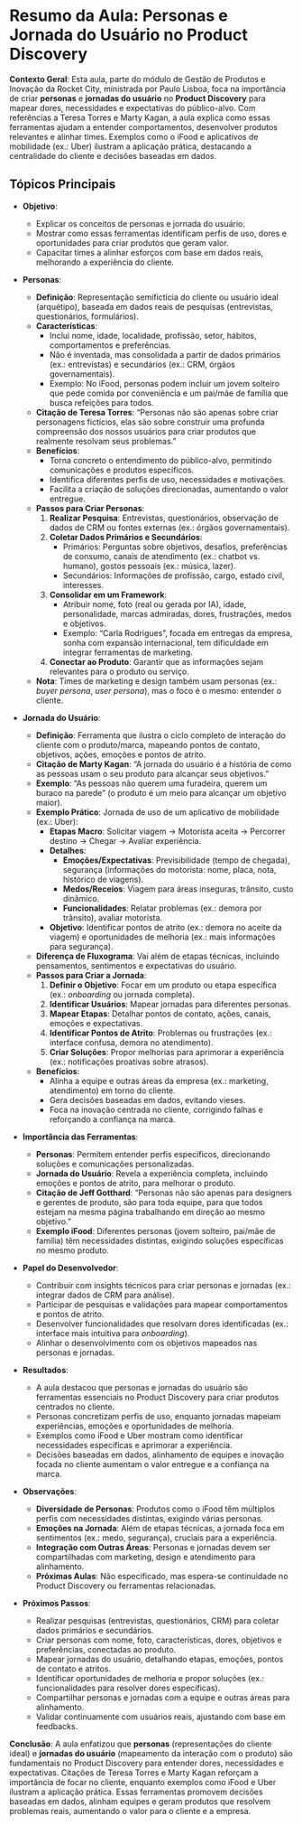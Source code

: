 # Resumo da Aula: Personas e Jornada do Usuário no Product Discovery

**Contexto Geral**: Esta aula, parte do módulo de Gestão de Produtos e Inovação da Rocket City, ministrada por Paulo Lisboa, foca na importância de criar **personas** e **jornadas do usuário** no **Product Discovery** para mapear dores, necessidades e expectativas do público-alvo. Com referências a Teresa Torres e Marty Kagan, a aula explica como essas ferramentas ajudam a entender comportamentos, desenvolver produtos relevantes e alinhar times. Exemplos como o iFood e aplicativos de mobilidade (ex.: Uber) ilustram a aplicação prática, destacando a centralidade do cliente e decisões baseadas em dados.

## Tópicos Principais

- **Objetivo**:
  - Explicar os conceitos de personas e jornada do usuário.
  - Mostrar como essas ferramentas identificam perfis de uso, dores e oportunidades para criar produtos que geram valor.
  - Capacitar times a alinhar esforços com base em dados reais, melhorando a experiência do cliente.

- **Personas**:
  - **Definição**: Representação semifictícia do cliente ou usuário ideal (arquétipo), baseada em dados reais de pesquisas (entrevistas, questionários, formulários).
  - **Características**:
    - Inclui nome, idade, localidade, profissão, setor, hábitos, comportamentos e preferências.
    - Não é inventada, mas consolidada a partir de dados primários (ex.: entrevistas) e secundários (ex.: CRM, órgãos governamentais).
    - Exemplo: No iFood, personas podem incluir um jovem solteiro que pede comida por conveniência e um pai/mãe de família que busca refeições para todos.
  - **Citação de Teresa Torres**: “Personas não são apenas sobre criar personagens fictícios, elas são sobre construir uma profunda compreensão dos nossos usuários para criar produtos que realmente resolvam seus problemas.”
  - **Benefícios**:
    - Torna concreto o entendimento do público-alvo, permitindo comunicações e produtos específicos.
    - Identifica diferentes perfis de uso, necessidades e motivações.
    - Facilita a criação de soluções direcionadas, aumentando o valor entregue.
  - **Passos para Criar Personas**:
    1. **Realizar Pesquisa**: Entrevistas, questionários, observação de dados de CRM ou fontes externas (ex.: órgãos governamentais).
    2. **Coletar Dados Primários e Secundários**:
       - Primários: Perguntas sobre objetivos, desafios, preferências de consumo, canais de atendimento (ex.: chatbot vs. humano), gostos pessoais (ex.: música, lazer).
       - Secundários: Informações de profissão, cargo, estado civil, interesses.
    3. **Consolidar em um Framework**:
       - Atribuir nome, foto (real ou gerada por IA), idade, personalidade, marcas admiradas, dores, frustrações, medos e objetivos.
       - Exemplo: “Carla Rodrigues”, focada em entregas da empresa, sonha com expansão internacional, tem dificuldade em integrar ferramentas de marketing.
    4. **Conectar ao Produto**: Garantir que as informações sejam relevantes para o produto ou serviço.
  - **Nota**: Times de marketing e design também usam personas (ex.: *buyer persona*, *user persona*), mas o foco é o mesmo: entender o cliente.

- **Jornada do Usuário**:
  - **Definição**: Ferramenta que ilustra o ciclo completo de interação do cliente com o produto/marca, mapeando pontos de contato, objetivos, ações, emoções e pontos de atrito.
  - **Citação de Marty Kagan**: “A jornada do usuário é a história de como as pessoas usam o seu produto para alcançar seus objetivos.”
  - **Exemplo**: “As pessoas não querem uma furadeira, querem um buraco na parede” (o produto é um meio para alcançar um objetivo maior).
  - **Exemplo Prático**: Jornada de uso de um aplicativo de mobilidade (ex.: Uber):
    - **Etapas Macro**: Solicitar viagem → Motorista aceita → Percorrer destino → Chegar → Avaliar experiência.
    - **Detalhes**:
      - **Emoções/Expectativas**: Previsibilidade (tempo de chegada), segurança (informações do motorista: nome, placa, nota, histórico de viagens).
      - **Medos/Receios**: Viagem para áreas inseguras, trânsito, custo dinâmico.
      - **Funcionalidades**: Relatar problemas (ex.: demora por trânsito), avaliar motorista.
    - **Objetivo**: Identificar pontos de atrito (ex.: demora no aceite da viagem) e oportunidades de melhoria (ex.: mais informações para segurança).
  - **Diferença de Fluxograma**: Vai além de etapas técnicas, incluindo pensamentos, sentimentos e expectativas do usuário.
  - **Passos para Criar a Jornada**:
    1. **Definir o Objetivo**: Focar em um produto ou etapa específica (ex.: *onboarding* ou jornada completa).
    2. **Identificar Usuários**: Mapear jornadas para diferentes personas.
    3. **Mapear Etapas**: Detalhar pontos de contato, ações, canais, emoções e expectativas.
    4. **Identificar Pontos de Atrito**: Problemas ou frustrações (ex.: interface confusa, demora no atendimento).
    5. **Criar Soluções**: Propor melhorias para aprimorar a experiência (ex.: notificações proativas sobre atrasos).
  - **Benefícios**:
    - Alinha a equipe e outras áreas da empresa (ex.: marketing, atendimento) em torno do cliente.
    - Gera decisões baseadas em dados, evitando vieses.
    - Foca na inovação centrada no cliente, corrigindo falhas e reforçando a confiança na marca.

- **Importância das Ferramentas**:
  - **Personas**: Permitem entender perfis específicos, direcionando soluções e comunicações personalizadas.
  - **Jornada do Usuário**: Revela a experiência completa, incluindo emoções e pontos de atrito, para melhorar o produto.
  - **Citação de Jeff Gotthard**: “Personas não são apenas para designers e gerentes de produto, são para toda equipe, para que todos estejam na mesma página trabalhando em direção ao mesmo objetivo.”
  - **Exemplo iFood**: Diferentes personas (jovem solteiro, pai/mãe de família) têm necessidades distintas, exigindo soluções específicas no mesmo produto.

- **Papel do Desenvolvedor**:
  - Contribuir com insights técnicos para criar personas e jornadas (ex.: integrar dados de CRM para análise).
  - Participar de pesquisas e validações para mapear comportamentos e pontos de atrito.
  - Desenvolver funcionalidades que resolvam dores identificadas (ex.: interface mais intuitiva para *onboarding*).
  - Alinhar o desenvolvimento com os objetivos mapeados nas personas e jornadas.

- **Resultados**:
  - A aula destacou que personas e jornadas do usuário são ferramentas essenciais no Product Discovery para criar produtos centrados no cliente.
  - Personas concretizam perfis de uso, enquanto jornadas mapeiam experiências, emoções e oportunidades de melhoria.
  - Exemplos como iFood e Uber mostram como identificar necessidades específicas e aprimorar a experiência.
  - Decisões baseadas em dados, alinhamento de equipes e inovação focada no cliente aumentam o valor entregue e a confiança na marca.

- **Observações**:
  - **Diversidade de Personas**: Produtos como o iFood têm múltiplos perfis com necessidades distintas, exigindo várias personas.
  - **Emoções na Jornada**: Além de etapas técnicas, a jornada foca em sentimentos (ex.: medo, segurança), cruciais para a experiência.
  - **Integração com Outras Áreas**: Personas e jornadas devem ser compartilhadas com marketing, design e atendimento para alinhamento.
  - **Próximas Aulas**: Não especificado, mas espera-se continuidade no Product Discovery ou ferramentas relacionadas.

- **Próximos Passos**:
  - Realizar pesquisas (entrevistas, questionários, CRM) para coletar dados primários e secundários.
  - Criar personas com nome, foto, características, dores, objetivos e preferências, conectadas ao produto.
  - Mapear jornadas do usuário, detalhando etapas, emoções, pontos de contato e atritos.
  - Identificar oportunidades de melhoria e propor soluções (ex.: funcionalidades para resolver dores específicas).
  - Compartilhar personas e jornadas com a equipe e outras áreas para alinhamento.
  - Validar continuamente com usuários reais, ajustando com base em feedbacks.

**Conclusão**: A aula enfatizou que **personas** (representações do cliente ideal) e **jornadas do usuário** (mapeamento da interação com o produto) são fundamentais no Product Discovery para entender dores, necessidades e expectativas. Citações de Teresa Torres e Marty Kagan reforçam a importância de focar no cliente, enquanto exemplos como iFood e Uber ilustram a aplicação prática. Essas ferramentas promovem decisões baseadas em dados, alinham equipes e geram produtos que resolvem problemas reais, aumentando o valor para o cliente e a empresa.